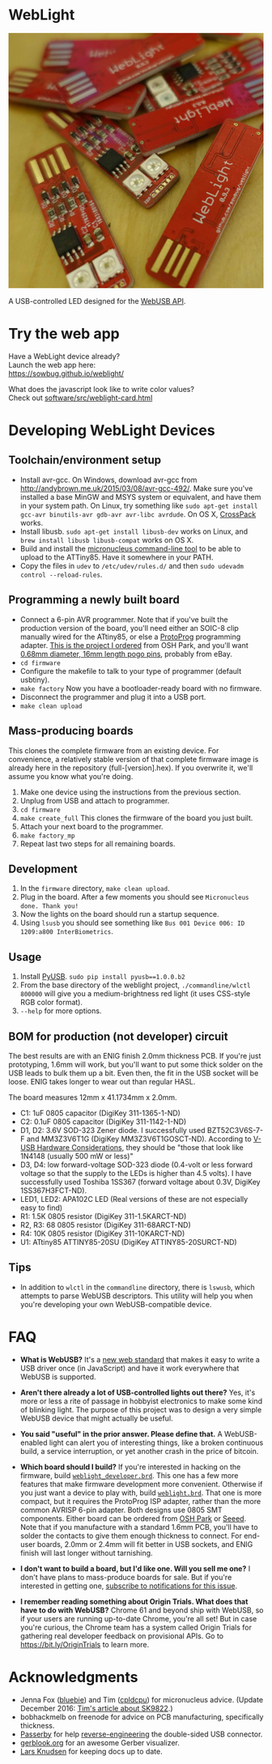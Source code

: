 # WebLight

![WebLight](img/DSC00108.jpg)

A USB-controlled LED designed for the
[WebUSB API](https://wicg.github.io/webusb/).

Try the web app
===
Have a WebLight device already?  
Launch the web app here:  
https://sowbug.github.io/weblight/

What does the javascript look like to write color values?  
Check out [software/src/weblight-card.html](https://github.com/sowbug/weblight/blob/master/software/src/weblight-card.html)

Developing WebLight Devices
===

Toolchain/environment setup
---

* Install avr-gcc. On Windows, download avr-gcc from
http://andybrown.me.uk/2015/03/08/avr-gcc-492/. Make sure you've
installed a base MinGW and MSYS system or equivalent, and have them in
your system path. On Linux, try something like `sudo apt-get install
gcc-avr binutils-avr gdb-avr avr-libc avrdude`. On OS X,
[CrossPack](https://www.obdev.at/products/crosspack/index.html) works.
* Install libusb. `sudo apt-get install libusb-dev` works on
  Linux, and `brew install libusb libusb-compat` works on OS X.
* Build and install the
  [micronucleus command-line tool](https://github.com/micronucleus/micronucleus/tree/master/commandline)
  to be able to upload to the ATTiny85. Have it somewhere in your PATH.
* Copy the files in `udev` to `/etc/udev/rules.d/` and then `sudo
  udevadm control --reload-rules`.

Programming a newly built board
---

* Connect a 6-pin AVR programmer. Note that if you've built the
  production version of the board, you'll need either an SOIC-8 clip
  manually wired for the ATtiny85, or else a
  [ProtoProg](http://protofusion.org/wordpress/2013/05/open-hardware-pogo-pin-programmer/)
  programming
  adapter. [This is the project I ordered](https://oshpark.com/shared_projects/fqvxyzoH)
  from OSH Park, and you'll want [0.68mm diameter, 16mm length pogo
  pins](http://www.ebay.com/sch/i.html?_trksid=p3984.m570.l1313.TR0.TRC0&_nkw=%09+10pcs+P50-J1+Dia+0.68mm+Length+16mm+75g+Spring+Test.&_sacat=0&_from=R40), probably from eBay.
* `cd firmware`
* Configure the makefile to talk to your type of programmer (default
usbtiny).
* `make factory` Now you have a bootloader-ready board with no firmware.
* Disconnect the programmer and plug it into a USB port.
* `make clean upload`

Mass-producing boards
---

This clones the complete firmware from an existing device. For
convenience, a relatively stable version of that complete firmware
image is already here in the repository (full-[version].hex). If you
overwrite it, we'll assume you know what you're doing.

1. Make one device using the instructions from the previous section.
1. Unplug from USB and attach to programmer.
1. `cd firmware`
1. `make create_full` This clones the firmware of the board you just
built.
1. Attach your next board to the programmer.
1. `make factory_mp`
1. Repeat last two steps for all remaining boards.

Development
---

1. In the `firmware` directory, `make clean upload`.
1. Plug in the board. After a few moments you should see `Micronucleus
   done. Thank you!`
1. Now the lights on the board should run a startup sequence.
1. Using `lsusb` you should see something like `Bus 001 Device 006: ID
   1209:a800 InterBiometrics`.

Usage
---

1. Install [PyUSB](http://walac.github.io/pyusb/). `sudo pip install
pyusb==1.0.0.b2`
1. From the base directory of the weblight project,
`./commandline/wlctl 800000` will give you a medium-brightness red
light (it uses CSS-style RGB color format).
1. `--help` for more options.

BOM for production (not developer) circuit
---

The best results are with an ENIG finish 2.0mm thickness PCB. If you're just prototyping, 1.6mm will work, but you'll want to put some thick solder on the USB leads to bulk them up a bit. Even then, the fit in the USB socket will be loose. ENIG takes longer to wear out than regular HASL.

The board measures 12mm x 41.1734mm x 2.0mm.

* C1: 1uF 0805 capacitor (DigiKey 311-1365-1-ND)
* C2: 0.1uF 0805 capacitor (DigiKey 311-1142-1-ND)
* D1, D2: 3.6V SOD-323 Zener diode. I successfully used BZT52C3V6S-7-F and MM3Z3V6T1G (DigiKey MM3Z3V6T1GOSCT-ND). According to [V-USB Hardware Considerations](http://vusb.wikidot.com/hardware), they should be "those that look like 1N4148 (usually 500 mW or less)"
* D3, D4: low forward-voltage SOD-323 diode (0.4-volt or less forward voltage so that the supply to the LEDs is higher than 4.5 volts). I have successfully used Toshiba 1SS367 (forward voltage about 0.3V, DigiKey 1SS367H3FCT-ND).
* LED1, LED2: APA102C LED (Real versions of these are not especially easy to find)
* R1: 1.5K 0805 resistor (DigiKey 311-1.5KARCT-ND)
* R2, R3: 68 0805 resistor (DigiKey 311-68ARCT-ND)
* R4: 10K 0805 resistor (DigiKey 311-10KARCT-ND)
* U1: ATtiny85 ATTINY85-20SU (DigiKey ATTINY85-20SURCT-ND)

Tips
---

* In addition to `wlctl` in the `commandline` directory, there is
`lswusb`, which attempts to parse WebUSB descriptors. This utility
will help you when you're developing your own WebUSB-compatible
device.

FAQ
===

* **What is WebUSB?** It's a [new web
  standard](https://reillyeon.github.io/webusb/) that makes it
  easy to write a USB driver once (in JavaScript) and have it work
  everywhere that WebUSB is supported.

* **Aren't there already a lot of USB-controlled lights out there?**
  Yes, it's more or less a rite of passage in hobbyist electronics to
  make some kind of blinking light. The purpose of this project was to
  design a very simple WebUSB device that might actually be useful.

* **You said "useful" in the prior answer. Please define that.** A
  WebUSB-enabled light can alert you of interesting things, like a
  broken continuous build, a service interruption, or yet another
  crash in the price of bitcoin.

* **Which board should I build?** If you're interested in hacking on
  the firmware, build
  [`weblight_developer.brd`](https://github.com/sowbug/weblight/blob/master/hardware/weblight_developer.brd). This
  one has a few more features that make firmware development more convenient. Otherwise if
  you just want a device to play with, build
  [`weblight.brd`](https://github.com/sowbug/weblight/blob/master/hardware/apa102/weblight.brd). That
  one is more compact, but it requires the ProtoProg ISP adapter, rather than the more common
  AVRISP 6-pin adapter. Both designs use 0805 SMT components. Either board can be ordered from [OSH Park](https://oshpark.com/) or [Seeed](https://www.seeedstudio.com/service/). Note that if you manufacture with a
  standard 1.6mm PCB, you'll have to solder the contacts to give them enough thickness to connect. For end-user
  boards, 2.0mm or 2.4mm will fit better in USB sockets, and ENIG finish will last longer without tarnishing.

* **I don't want to build a board, but I'd like one. Will you sell me one?** I don't have plans to mass-produce boards for sale. But if you're interested in getting one, [subscribe to notifications for this issue](https://github.com/sowbug/weblight/issues/31).

* **I remember reading something about Origin Trials. What does that have to do with WebUSB?** Chrome 61 and beyond ship with WebUSB, so if your users are running up-to-date Chrome, you're all set! But in case you're curious, the Chrome team has a system called Origin Trials for gathering real developer feedback on provisional APIs. Go to https://bit.ly/OriginTrials to learn more.

Acknowledgments
===

* Jenna Fox ([bluebie](https://github.com/bluebie)) and Tim ([cpldcpu](https://github.com/cpldcpu/)) for micronucleus advice. (Update December 2016: [Tim's article about SK9822](https://cpldcpu.com/2016/12/13/sk9822-a-clone-of-the-apa102/).)
* bobhackmelb on freenode for advice on PCB manufacturing, specifically thickness.
* [Passerby](http://electronics.stackexchange.com/users/17178/passerby) for help [reverse-engineering](http://electronics.stackexchange.com/questions/209941/two-sided-connectorless-usb-on-a-pcb) the double-sided USB connector.
* [gerblook.org](http://gerblook.org/) for an awesome Gerber visualizer.
* [Lars Knudsen](https://github.com/larsgk) for keeping docs up to date.
